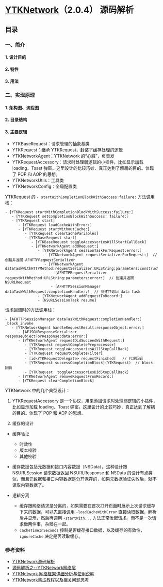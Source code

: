 # [YTKNetwork](https://github.com/yuantiku/YTKNetwork)（2.0.4） 源码解析

## 目录

### 一、简介
#### 1. 设计目的
#### 2. 特性
#### 3. 用法
### 二、实现原理
#### 1. 架构图、流程图
#### 2. 目录结构
#### 3. 主要逻辑

- YTKBaseRequest：请求管理的抽象基类
- YTKRequest：继承 YTKRequest，封装了缓存处理的逻辑
- YTKNetworkAgent：YTKNetwork 的“心脏”，负责发
- YTKRequestAccessory：请求时处理弱逻辑的小插件，比如显示加载 loading、Toast 弹窗。这里设计的比较巧妙，真正达到了解耦的目的。体现了 POP 和 AOP 的思想。
- YTKNetworkUtils：工具类
- YTKNetworkConfig：全局配置类


YTKRequest 的 `- startWithCompletionBlockWithSuccess:failure:` 方法调用栈：

```
- [YTKRequest startWithCompletionBlockWithSuccess:failure:]
   - [YTKRequest setCompletionBlockWithSuccess: failure:]
   - [YTKRequest start]
      - [YTKRequest loadCacheWithError:]
      - [YTKRequest startWithoutCache:]
         - [YTKRequest clearCacheVariables]
         - [YTKBaseRequest start]
            - [YTKBaseRequest toggleAccessoriesWillStartCallBack]
            - [YTKNetworkAgent addRequest:]
               - [YTKNetworkAgent sessionTaskForRequest:error:]
                  - [YTKNetworkAgent requestSerializerForRequest:]  // 创建并返回 AFHTTPRequestSerializer
                  - [YTKNetworkAgent dataTaskWithHTTPMethod:requestSerializer:URLString:parameters:constructingBodyWithBlock:error:] 
                     - [AFHTTPRequestSerializer requestWithMethod:URLString:parameters:error:]  // 创建并返回 NSURLRequest
                     - [AFHTTPSessionManager dataTaskWithRequest:completionHandler:]  // 创建并返回 data task
               - [YTKNetworkAgent addRequestToRecord:]
               - [NSURLSessionTask resume]
```

请求回调时的方法调用栈：

```
- [AFHTTPSessionManager dataTaskWithRequest:completionHandler:] _block_invoke
   - [YTKNetworkAgent handleRequestResult:responseObject:error:] 
      - [AFJSONResponseSerializer responseObjectForResponse:data:error:]
      - [YTKNetworkAgent requestDidSucceedWithRequest:]
         - [YTKRequest requestCompletePreprocessor]
         - [YTKRequest toggleAccessoriesWillStopCallBack]
         - [YTKRequest requestCompleteFilter]
         - [id<YTKRequestDelegate> requestFinished]   // 代理回调
         - [YTKRequest successCompletionBlock](YTKRequest)  // block 回调
         - [YTKRequest  toggleAccessoriesDidStopCallBack]
      - [YTKNetworkAgent removeRequestFromRecord:]
      - [YTKRequest clearCompletionBlock]

```

YTKNetwork 中的几个典型设计：

1. YTKRequestAccessory 是一个协议，用来添加请求时处理弱逻辑的小插件，比如显示加载 loading、Toast 弹窗。这里设计的比较巧妙，真正达到了解耦的目的。体现了 POP 和 AOP 的思想。

2. 缓存的设计

- 缓存验证
  - 时效性
  - 版本校验
  - 其他校验

- 缓存数据包括元数据和接口内容数据（NSData），这种设计跟 NSURLSession 请求数据返回 NSURLResponse 和 NSData 的设计有点类似，而且元数据和接口内容数据是分开保存的，如果元数据验证失败后，就不读取内容数据了。

- 逻辑分离
  - 缓存跟网络请求是分离的，如果需要在首次打开页面时展示上次请求缓存下来的数据，可以先直接调用 `-loadCacheWithError` 直接读取数据，解析后并显示，然后再调用 `-startWith...` 方法正常发起请求。而不是一次请求做两件事，杂糅在一起。
  - `cacheTimeInSeconds` 控制是否缓存接口数据，以及缓存的有效性，`ignoreCache` 决定是否读取缓存。


### 参考资料

- [YTKNetwork源码解析](https://www.jianshu.com/p/89dd444399ce)
- [源码解析之--YTKNetwork网络层](https://www.jianshu.com/p/521a6437a0b6)
- [YTKNetwork 网络框架详细分析与使用说明](https://github.com/3rdPartyLibraryAnalysis/YTKNetwork)
- [YTKNetwork集成教程以及相关问题思考](http://aes.jypc.org/?p=11408)
